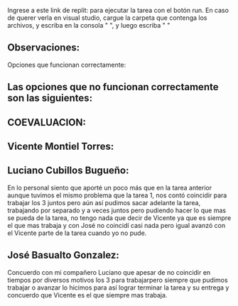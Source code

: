 Ingrese a este link de replit:  para ejecutar la tarea con el botón run. En caso de querer verla en visual studio, cargue la carpeta que contenga los archivos, y escriba en la consola "    ", y luego escriba "   "

Observaciones:
-

Opciones que funcionan correctamente:



Las opciones que no funcionan correctamente son las siguientes: 
-

COEVALUACION: 
-------
Vicente Montiel Torres:
-






Luciano Cubillos Bugueño:
-
En lo personal siento que aporté un poco más que en la tarea anterior aunque tuvimos el mismo problema que la tarea 1, nos contó coincidir para trabajar los 3 juntos pero aún así pudimos sacar adelante la tarea, trabajando por separado y a veces juntos pero pudiendo hacer lo que mas se pueda de la tarea, no tengo nada que decir de Vicente ya que es siempre el que mas trabaja y con José no coincidí casi nada pero igual avanzó con el Vicente parte de la tarea cuando yo no pude.

José Basualto Gonzalez: 
-
Concuerdo con mi compañero Luciano que apesar de no coincidir en tiempos por diversos motivos los 3 para trabajarpero siempre que pudimos trabajar o avanzar lo hicimos para así lograr terminar la tarea y su entrega y concuerdo que Vicente es el que siempre mas trabaja. 
